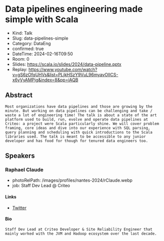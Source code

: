 # Data pipelines engineering made simple with Scala

- Kind: Talk
- Slug: data-pipelines-simple
- Category: DataEng
- confirmed: true
- DateTime: 2024-02-16T09:50
- Room: 0
- Slides: https://scala.io/slides/2024/data-pipeline.pptx
- Replay: https://www.youtube.com/watch?v=gS6zOfqUHVs&list=PLjkHSzY9VuL96myavOIICS-x6yVyAMPjg&index=8&pp=iAQB

## Abstract

```
Most organizations have data pipelines and those are growing by the minute. But working on data pipelines can be challenging and take / waste a lot of engineering time! The talk is about a state of the art platform used to build, run, evolve and operate data pipelines at Criteo: a project were Scala particularly shine. We will cover problem framing, core ideas and dive into our experience with SQL parsing, query planning and scheduling with quick introductions to the Scala libraries used. The talk is meant to be accessible to any junior developer and has food for though for tenured data engineers too.
```

## Speakers

### Raphael Claude

- photoRelPath: /images/profiles/nantes-2024/rClaude.webp
- job: Staff Dev Lead @ Criteo

#### Links

- [Twitter](https://twitter.com/heapoverflow)

#### Bio

```
Staff Dev Lead at Criteo Developer & Site Reliability Engineer that mainly worked with the JVM and Hadoop ecosystem over the last decade.
```

